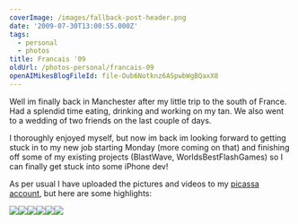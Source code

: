 ```yaml
---
coverImage: /images/fallback-post-header.png
date: '2009-07-30T13:00:55.000Z'
tags:
  - personal
  - photos
title: Francais '09
oldUrl: /photos-personal/francais-09
openAIMikesBlogFileId: file-Oub6Notknz6ASpwbWgBQaxX8
---
```


Well im finally back in Manchester after my little trip to the south of France. Had a splendid time eating, drinking and working on my tan. We also went to a wedding of two friends on the last couple of days.

<!-- more -->

I thoroughly enjoyed myself, but now im back im looking forward to getting stuck in to my new job starting Monday (more coming on that) and finishing off some of my existing projects (BlastWave, WorldsBestFlashGames) so I can finally get stuck into some iPhone dev!

As per usual I have uploaded the pictures and videos to my [picassa account](https://picasaweb.google.co.uk/mike.cann/SouthFrance09#), but here are some highlights:

[![](https://lh4.ggpht.com/_vZ6zE_QJfu0/SnGE63Z_ruI/AAAAAAAAqPQ/1Pj6thnUdjg/s288/DSC04005.JPG)](https://picasaweb.google.co.uk/lh/photo/ocv-9pKCLItMCHlPNfcdAg?feat=embedwebsite)[![](https://lh6.ggpht.com/_vZ6zE_QJfu0/SnGFd7Rll9I/AAAAAAAAqR0/1lJeDiNDeeE/s288/DSC04060.JPG)](https://picasaweb.google.co.uk/lh/photo/wsdK60yGYoJaZNE9qsRYjg?feat=embedwebsite)[![](https://lh3.ggpht.com/_vZ6zE_QJfu0/SnGFu-BaJrI/AAAAAAAAqTQ/3T2taZhP8N0/s288/DSC04075.JPG)](https://picasaweb.google.co.uk/lh/photo/NM03YHmEjOeZ5jY6MKx8Yw?feat=embedwebsite)[![](https://lh3.ggpht.com/_vZ6zE_QJfu0/SnGF10Giv3I/AAAAAAAAqTw/BGF0PmvEdlA/s288/DSC04080.JPG)](https://picasaweb.google.co.uk/lh/photo/NZBDAqbydaniflQsG6wunQ?feat=embedwebsite)[![](https://lh5.ggpht.com/_vZ6zE_QJfu0/SnGGOnjVdzI/AAAAAAAAqVs/ZL62-gtN4mM/s288/DSC04124.JPG)](https://picasaweb.google.co.uk/lh/photo/mfTjBXwYl7dgvZGDY01vSA?feat=embedwebsite)[![](https://lh4.ggpht.com/_vZ6zE_QJfu0/SnGG39SDauI/AAAAAAAAqZI/Ic2sjSGEojs/s288/DSC04176.JPG)](https://picasaweb.google.co.uk/lh/photo/Qm1UKIqW0n1LbvTYWjQ_Tw?feat=embedwebsite)
